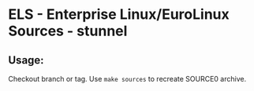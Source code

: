 # ELS - Enterprise Linux/EuroLinux Sources - stunnel
 
## Usage:
  Checkout branch or tag. Use `make sources` to recreate  SOURCE0 archive.

